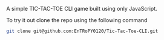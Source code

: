 A simple TIC-TAC-TOE CLI game built using only JavaScript.

To try it out clone the repo using the following command

```bash
git clone git@github.com:EnTRoPY0120/Tic-Tac-Toe-CLI.git
```
